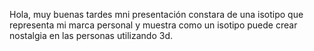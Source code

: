Hola, muy buenas tardes mni presentación constara de una isotipo que representa mi marca personal y muestra como un isotipo puede crear nostalgia en las personas utilizando 3d. 
